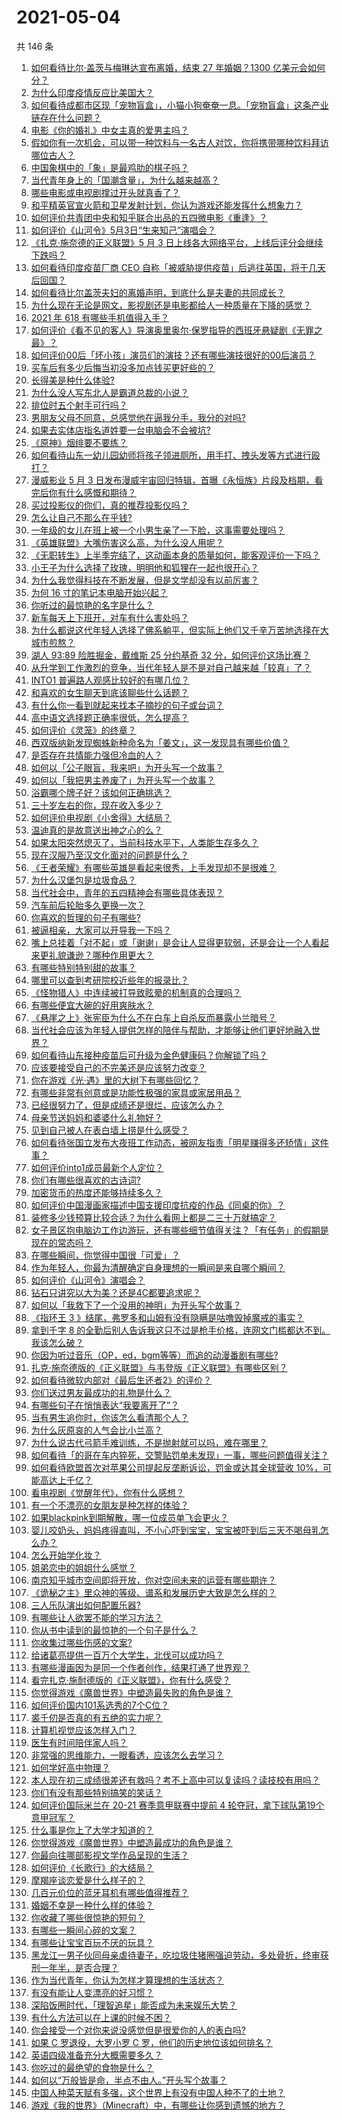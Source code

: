 # 2021-05-04

共 146 条

<!-- BEGIN -->
<!-- 最后更新时间 Tue May 04 2021 19:01:16 GMT+0800 (China Standard Time) -->

1. [如何看待比尔·盖茨与梅琳达宣布离婚，结束 27 年婚姻？1300
   亿美元会如何分？](https://www.zhihu.com/question/457737040)
2. [为什么印度疫情反应比美国大？](https://www.zhihu.com/question/456804640)
3. [如何看待成都市区现「宠物盲盒」，小猫小狗奄奄一息。「宠物盲盒」这条产业链存在什么问题？](https://www.zhihu.com/question/457745277)
4. [电影《你的婚礼》中女主真的爱男主吗？](https://www.zhihu.com/question/457361837)
5. [假如你有一次机会，可以带一种饮料与一名古人对饮，你将携带哪种饮料拜访哪位古人？](https://www.zhihu.com/question/457665322)
6. [中国象棋中的「象」是最鸡肋的棋子吗？](https://www.zhihu.com/question/39282356)
7. [当代青年身上的「国潮含量」，为什么越来越高？](https://www.zhihu.com/question/457690066)
8. [哪些电影或电视剧撑过开头就真香了？](https://www.zhihu.com/question/449504220)
9. [和平精英官宣火箭和卫星发射计划，你认为游戏还能发挥什么想象力？](https://www.zhihu.com/question/457592519)
10. [如何评价共青团中央和知乎联合出品的五四微电影《重逢》？](https://www.zhihu.com/question/457512856)
11. [如何评价《山河令》5月3日“生来知己”演唱会？](https://www.zhihu.com/question/457709233)
12. [《扎克·施奈德的正义联盟》5 月 3
    日上线各大网络平台，上线后评分会继续下跌吗？](https://www.zhihu.com/question/457626472)
13. [如何看待印度疫苗厂商 CEO
    自称「被威胁提供疫苗」后逃往英国，将于几天后回国？](https://www.zhihu.com/question/457628956)
14. [如何看待比尔盖茨夫妇的离婚声明，到底什么是夫妻的共同成长？](https://www.zhihu.com/question/457735557)
15. [为什么现在无论是网文，影视剧还是电影都给人一种质量在下降的感觉？](https://www.zhihu.com/question/457535894)
16. [2021 年 618 有哪些手机值得入手？](https://www.zhihu.com/question/457255298)
17. [如何评价《看不见的客人》导演奥里奥尔·保罗指导的西班牙悬疑剧《无罪之最》？](https://www.zhihu.com/question/453388234)
18. [如何评价00后「坏小孩」演员们的演技？还有哪些演技很好的00后演员？](https://www.zhihu.com/question/457684810)
19. [买车后有多少后悔当初没多加点钱买更好些的？](https://www.zhihu.com/question/455327014)
20. [长得美是种什么体验?](https://www.zhihu.com/question/449683760)
21. [为什么没人写东北人是霸道总裁的小说？](https://www.zhihu.com/question/337970710)
22. [排位时五个射手可行吗？](https://www.zhihu.com/question/457347115)
23. [男朋友父母不同意，总感觉他在逼我分手，我分的对吗?](https://www.zhihu.com/question/455441259)
24. [如果去实体店指名道姓要一台电脑会不会被坑?](https://www.zhihu.com/question/449490091)
25. [《原神》烟绯要不要练？](https://www.zhihu.com/question/457265212)
26. [如何看待山东一幼儿园幼师将孩子领进厕所，用手打、拽头发等方式进行殴打？](https://www.zhihu.com/question/457486021)
27. [漫威影业 5 月 3
    日发布漫威宇宙回归特辑，首曝《永恒族》片段及档期，看完后你有什么感慨和期待？](https://www.zhihu.com/question/457703332)
28. [买过投影仪的你们，真的推荐投影仪吗？](https://www.zhihu.com/question/437319206)
29. [怎么让自己不那么在乎钱?](https://www.zhihu.com/question/453040828)
30. [一年级的女儿在班上被一个小男生亲了一下脸，这事需要处理吗？](https://www.zhihu.com/question/449615832)
31. [《英雄联盟》大嘴伤害这么高，为什么没人用呢？](https://www.zhihu.com/question/457142246)
32. [《无职转生》上半季完结了，这动画本身的质量如何，能客观评价一下吗？](https://www.zhihu.com/question/450611651)
33. [小王子为什么选择了玫瑰，明明他和狐狸在一起也很开心？](https://www.zhihu.com/question/353104840)
34. [为什么我觉得科技在不断发展，但是文学却没有以前厉害？](https://www.zhihu.com/question/456770429)
35. [为何 16 寸的笔记本电脑开始兴起？](https://www.zhihu.com/question/456973925)
36. [你听过的最惊艳的名字是什么？](https://www.zhihu.com/question/265694919)
37. [新车每天上下班开，对车有什么害处吗？](https://www.zhihu.com/question/453386492)
38. [为什么都说这代年轻人选择了佛系躺平，但实际上他们又千辛万苦地选择在大城市煎熬？](https://www.zhihu.com/question/457670118)
39. [湖人 93:89 险胜掘金，戴维斯 25 分约基奇 32
    分，如何评价这场比赛？](https://www.zhihu.com/question/457743252)
40. [从升学到工作激烈的竞争，当代年轻人是不是对自己越来越「较真」了？](https://www.zhihu.com/question/457137001)
41. [INTO1 普遍路人观感比较好的有哪几位？](https://www.zhihu.com/question/457444096)
42. [和喜欢的女生聊天到底该聊些什么话题？](https://www.zhihu.com/question/445066033)
43. [有什么你一看到就起来找本子摘抄的句子或台词？](https://www.zhihu.com/question/279521817)
44. [高中语文选择题正确率很低，怎么提高？](https://www.zhihu.com/question/268757871)
45. [如何评价《灵笼》的终章？](https://www.zhihu.com/question/457072944)
46. [西双版纳新发现蜘蛛新种命名为「姜文」，这一发现具有哪些价值？](https://www.zhihu.com/question/457371552)
47. [是否存在共情能力强但冷血的人？](https://www.zhihu.com/question/267512045)
48. [如何以「公子眼盲，我来吧」为开头写一个故事？](https://www.zhihu.com/question/442710328)
49. [如何以「我把男主养废了」为开头写一个故事？](https://www.zhihu.com/question/437462244)
50. [浴霸哪个牌子好？该如何正确挑选？](https://www.zhihu.com/question/22281225)
51. [三十岁左右的你，现在收入多少？](https://www.zhihu.com/question/310923691)
52. [如何评价电视剧《小舍得》大结局？](https://www.zhihu.com/question/457690005)
53. [温迪真的是故意送出神之心的么？](https://www.zhihu.com/question/440959498)
54. [如果太阳突然熄灭了，当前科技水平下，人类能生存多久？](https://www.zhihu.com/question/399868816)
55. [现在汉服乃至汉文化面对的问题是什么？](https://www.zhihu.com/question/457402878)
56. [《王者荣耀》有哪些英雄是看起来很秀，上手发现却不是很难？](https://www.zhihu.com/question/456199987)
57. [为什么汉堡包是垃圾食品？](https://www.zhihu.com/question/382868803)
58. [当代社会中，青年的五四精神会有哪些具体表现？](https://www.zhihu.com/question/457145137)
59. [汽车前后轮胎多久更换一次？](https://www.zhihu.com/question/313262320)
60. [你喜欢的哲理的句子有哪些?](https://www.zhihu.com/question/431496102)
61. [被逼相亲，大家可以开导我一下吗？](https://www.zhihu.com/question/457592442)
62. [嘴上总挂着「对不起」或「谢谢」是会让人显得更软弱，还是会让一个人看起来更礼貌谦逊？哪种作用更大？](https://www.zhihu.com/question/25052958)
63. [有哪些特别特别甜的故事？](https://www.zhihu.com/question/417468331)
64. [哪里可以查到考研院校近些年的报录比？](https://www.zhihu.com/question/367173234)
65. [《怪物猎人》中连续被打导致眩晕的机制真的合理吗？](https://www.zhihu.com/question/457522634)
66. [有哪些便宜大碗的好用爽肤水？](https://www.zhihu.com/question/35463549)
67. [《悬崖之上》张宪臣为什么不在白车上自杀反而暴露小兰暗号？](https://www.zhihu.com/question/457341025)
68. [当代社会应该为年轻人提供怎样的陪伴与帮助，才能够让他们更好地融入世界？](https://www.zhihu.com/question/457136828)
69. [如何看待山东接种疫苗后可升级为金色健康码？你解锁了吗？](https://www.zhihu.com/question/457670626)
70. [应该要接受自己的不完美还是应该努力改变？](https://www.zhihu.com/question/278953449)
71. [你在游戏《光·遇》里的大树下有哪些回忆？](https://www.zhihu.com/question/457409229)
72. [有哪些非常有创意或是功能性极强的家具或家居用品？](https://www.zhihu.com/question/22970316)
73. [已经很努力了，但是成绩还是很烂，应该怎么办？](https://www.zhihu.com/question/455175745)
74. [母亲节送妈妈和婆婆什么礼物好？](https://www.zhihu.com/question/276253230)
75. [见到自己被人在表白墙上捞是什么感受？](https://www.zhihu.com/question/426184407)
76. [如何看待张国立发布大夜班工作动态，被网友指责「明星赚得多还矫情」这件事？](https://www.zhihu.com/question/457625710)
77. [如何评价into1成员最新个人定位？](https://www.zhihu.com/question/457263016)
78. [你们有哪些很喜欢的古诗词?](https://www.zhihu.com/question/327606978)
79. [加密货币的热度还能够持续多久？](https://www.zhihu.com/question/454117805)
80. [如何评价中国漫画家描述中国支援印度抗疫的作品《同桌的你》？](https://www.zhihu.com/question/457620550)
81. [装修多少钱预算比较合适？为什么看网上都是二三十万就搞定？](https://www.zhihu.com/question/441287480)
82. [女子景区抱电脑边工作边游玩，还有哪些细节值得关注？「有任务」的假期是现在的常态吗？](https://www.zhihu.com/question/457540899)
83. [在哪些瞬间，你觉得中国很「可爱」？](https://www.zhihu.com/question/455857255)
84. [作为年轻人，你最为清醒确定自身理想的一瞬间是来自哪个瞬间？](https://www.zhihu.com/question/457149789)
85. [如何评价《山河令》演唱会？](https://www.zhihu.com/question/457706665)
86. [钻石只讲究以大为美？还是4C都要追求呢？](https://www.zhihu.com/question/446458723)
87. [如何以「我救下了一个没用的神明」为开头写个故事？](https://www.zhihu.com/question/444751348)
88. [《指环王 3
    》结尾，弗罗多和山姆有没有隐瞒是咕噜毁掉魔戒的事实？](https://www.zhihu.com/question/457495969)
89. [拿到千字 8
    的全勤后别人告诉我这只不过是枪手价格，连网文门槛都达不到。我该怎么破？](https://www.zhihu.com/question/457647042)
90. [你因为听过音乐（OP，ed，bgm等等）而追的动漫番剧有哪些?](https://www.zhihu.com/question/456640204)
91. [扎克·施奈德版的《正义联盟》与韦登版《正义联盟》有哪些区别？](https://www.zhihu.com/question/449872864)
92. [如何看待微软内部对《最后生还者2》的评价？](https://www.zhihu.com/question/457639452)
93. [你们送过男友最成功的礼物是什么？](https://www.zhihu.com/question/25865753)
94. [有哪些句子在悄悄表达“我要离开了”？](https://www.zhihu.com/question/440637432)
95. [当有男生追你时，你该怎么看清那个人？](https://www.zhihu.com/question/342163331)
96. [为什么灰原哀的人气会比小兰高？](https://www.zhihu.com/question/382637152)
97. [为什么说古代弓箭手难训练，不是抛射就可以吗，难在哪里？](https://www.zhihu.com/question/349584247)
98. [如何看待「的哥在车内猝死，交警贴罚单未发现」一事，哪些问题值得关注？](https://www.zhihu.com/question/457613358)
99. [如何看待欧盟首次对苹果公司提起反垄断诉讼，罚金或达其全球营收
    10%，可能高达上千亿？](https://www.zhihu.com/question/457427264)
100. [看电视剧《觉醒年代》，你有什么感想？](https://www.zhihu.com/question/450120675)
101. [有一个不漂亮的女朋友是种怎样的体验？](https://www.zhihu.com/question/27433657)
102. [如果blackpink到期解散，哪一位成员单飞会更火？](https://www.zhihu.com/question/455213754)
103. [婴儿咬奶头，妈妈疼得直叫，不小心吓到宝宝，宝宝被吓到后三天不喝母乳怎么办？](https://www.zhihu.com/question/455850698)
104. [怎么开始学化妆？](https://www.zhihu.com/question/302940225)
105. [姐弟恋中的姐姐什么感觉？](https://www.zhihu.com/question/451689518)
106. [南京知乎城市空间即将开放，你对空间未来的运营有哪些期许？](https://www.zhihu.com/question/455930944)
107. [《诡秘之主》里众神的等级、谱系和发展历史大致是怎么样的？](https://www.zhihu.com/question/344358183)
108. [三人乐队演出如何配置乐器?](https://www.zhihu.com/question/453577415)
109. [有哪些让人欲罢不能的学习方法？](https://www.zhihu.com/question/30178891)
110. [你从书中读到的最惊艳的一个句子是什么？](https://www.zhihu.com/question/456541633)
111. [你收集过哪些伤感的文案?](https://www.zhihu.com/question/450594854)
112. [给诸葛亮提供一百万个大学生，北伐可以成功吗？](https://www.zhihu.com/question/443277138)
113. [有哪些漫画因为是同一个作者创作，结果打通了世界观？](https://www.zhihu.com/question/437451134)
114. [看完扎克·施耐德版的《正义联盟》，你有什么感受？](https://www.zhihu.com/question/450085688)
115. [你觉得游戏《魔兽世界》中塑造最失败的角色是谁？](https://www.zhihu.com/question/456498770)
116. [如何评价国内101系选秀的7个C位？](https://www.zhihu.com/question/456871781)
117. [裘千仞是否真的有五绝的实力呢？](https://www.zhihu.com/question/457477701)
118. [计算机视觉应该怎样入门？](https://www.zhihu.com/question/23902574)
119. [医生有时间陪伴家人吗？](https://www.zhihu.com/question/307677298)
120. [非常强的思维能力，一眼看透，应该怎么去学习？](https://www.zhihu.com/question/447265742)
121. [如何学好高中物理？](https://www.zhihu.com/question/19812276)
122. [本人现在初三成绩很差还有救吗？考不上高中可以复读吗？读技校有用吗？](https://www.zhihu.com/question/456260758)
123. [你们有没有那些特别搞笑的笑话？](https://www.zhihu.com/question/454205391)
124. [如何评价国际米兰在 20-21 赛季意甲联赛中提前 4
     轮夺冠，拿下球队第19个意甲冠军？](https://www.zhihu.com/question/457596626)
125. [什么事是你上了大学才知道的？](https://www.zhihu.com/question/406491354)
126. [你觉得游戏《魔兽世界》中塑造最成功的角色是谁？](https://www.zhihu.com/question/456497443)
127. [你最向往哪部影视文学作品呈现的生活？](https://www.zhihu.com/question/456677630)
128. [如何评价《长歌行》的大结局？](https://www.zhihu.com/question/457677705)
129. [摩羯座谈恋爱是什么样子的？](https://www.zhihu.com/question/452356824)
130. [几百元价位的蓝牙耳机有哪些值得推荐？](https://www.zhihu.com/question/450380739)
131. [婚姻不幸是一种什么样的体验？](https://www.zhihu.com/question/267571755)
132. [你收藏了哪些很惊艳的短句？](https://www.zhihu.com/question/456852823)
133. [有哪些一瞬间心碎的文案？](https://www.zhihu.com/question/446133693)
134. [有哪些让宝宝百玩不厌的玩具？](https://www.zhihu.com/question/347811760)
135. [黑龙江一男子伙同母亲虐待妻子，吃垃圾住猪圈强迫劳动，多处骨折，终审获刑一年半，是否合理？](https://www.zhihu.com/question/457256890)
136. [作为当代青年，你认为怎样才算理想的生活状态？](https://www.zhihu.com/question/457149501)
137. [有没有能让人变漂亮的好习惯？](https://www.zhihu.com/question/423969924)
138. [深陷饭圈时代，「理智追星」能否成为未来娱乐大势？](https://www.zhihu.com/question/456813274)
139. [有什么方法可以在上课的时候不困？](https://www.zhihu.com/question/453132101)
140. [你会接受一个对你来说没感觉但是很爱你的人的表白吗?](https://www.zhihu.com/question/456895806)
141. [如果 C 罗退役，大罗小罗 C 罗，他们的历史地位该如何排名？](https://www.zhihu.com/question/384740207)
142. [英语四级准备充分大概需要多久？](https://www.zhihu.com/question/293706213)
143. [你吃过的最绝望的食物是什么？](https://www.zhihu.com/question/266593795)
144. [如何以“万般皆是命，半点不由人。”开头写个故事？](https://www.zhihu.com/question/446397308)
145. [中国人种菜天赋有多强，这个世界上有没有中国人种不了的土地？](https://www.zhihu.com/question/457311138)
146. [游戏《我的世界》（Minecraft）中，有哪些让你感到遗憾的地方？](https://www.zhihu.com/question/451353111)

<!-- END -->
